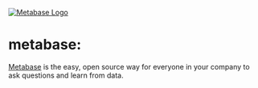 [![Metabase Logo](http://www.metabase.com/images/logo.svg)](http://www.metabase.com/)

# metabase:

[Metabase](http://www.metabase.com/) is the easy, open source way for everyone in your company to ask questions and learn from data.
